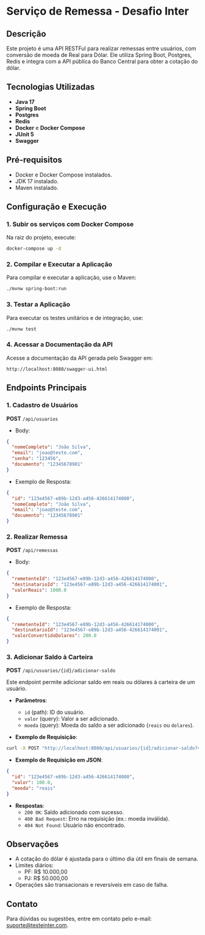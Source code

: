 # Serviço de Remessa - Desafio Inter

## Descrição
Este projeto é uma API RESTFul para realizar remessas entre usuários, com conversão de moeda de Real para Dólar. Ele utiliza Spring Boot, Postgres, Redis e integra com a API pública do Banco Central para obter a cotação do dólar.

## Tecnologias Utilizadas
- **Java 17**
- **Spring Boot**
- **Postgres**
- **Redis**
- **Docker** e **Docker Compose**
- **JUnit 5**
- **Swagger**

## Pré-requisitos
- Docker e Docker Compose instalados.
- JDK 17 instalado.
- Maven instalado.

## Configuração e Execução

### 1. Subir os serviços com Docker Compose
Na raiz do projeto, execute:
```bash
docker-compose up -d
```

### 2. Compilar e Executar a Aplicação
Para compilar e executar a aplicação, use o Maven:
```bash
./mvnw spring-boot:run
```

### 3. Testar a Aplicação
Para executar os testes unitários e de integração, use:
```bash
./mvnw test
```

### 4. Acessar a Documentação da API
Acesse a documentação da API gerada pelo Swagger em:
```
http://localhost:8080/swagger-ui.html
```

## Endpoints Principais

### 1. Cadastro de Usuários
**POST** `/api/usuarios`
- Body:
```json
{
  "nomeCompleto": "João Silva",
  "email": "joao@teste.com",
  "senha": "123456",
  "documento": "12345678901"
}
```
- Exemplo de Resposta:
```json
{
  "id": "123e4567-e89b-12d3-a456-426614174000",
  "nomeCompleto": "João Silva",
  "email": "joao@teste.com",
  "documento": "12345678901"
}
```

### 2. Realizar Remessa
**POST** `/api/remessas`
- Body:
```json
{
  "remetenteId": "123e4567-e89b-12d3-a456-426614174000",
  "destinatarioId": "123e4567-e89b-12d3-a456-426614174001",
  "valorReais": 1000.0
}
```
- Exemplo de Resposta:
```json
{
  "remetenteId": "123e4567-e89b-12d3-a456-426614174000",
  "destinatarioId": "123e4567-e89b-12d3-a456-426614174001",
  "valorConvertidoDolares": 200.0
}
```

### 3. Adicionar Saldo à Carteira
**POST** `/api/usuarios/{id}/adicionar-saldo`

Este endpoint permite adicionar saldo em reais ou dólares à carteira de um usuário.

- **Parâmetros**:
  - `id` (path): ID do usuário.
  - `valor` (query): Valor a ser adicionado.
  - `moeda` (query): Moeda do saldo a ser adicionado (`reais` ou `dolares`).

- **Exemplo de Requisição**:
```bash
curl -X POST "http://localhost:8080/api/usuarios/{id}/adicionar-saldo?valor=100.0&moeda=reais"
```

- **Exemplo de Requisição em JSON**:
```json
{
  "id": "123e4567-e89b-12d3-a456-426614174000",
  "valor": 100.0,
  "moeda": "reais"
}
```

- **Respostas**:
  - `200 OK`: Saldo adicionado com sucesso.
  - `400 Bad Request`: Erro na requisição (ex.: moeda inválida).
  - `404 Not Found`: Usuário não encontrado.

## Observações
- A cotação do dólar é ajustada para o último dia útil em finais de semana.
- Limites diários:
  - PF: R$ 10.000,00
  - PJ: R$ 50.000,00
- Operações são transacionais e reversíveis em caso de falha.

## Contato
Para dúvidas ou sugestões, entre em contato pelo e-mail: suporte@testeinter.com.
